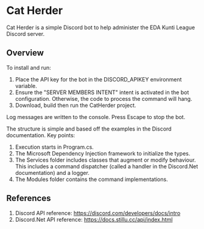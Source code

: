 # Cat Herder

Cat Herder is a simple Discord bot to help administer the EDA Kunti League Discord server. 

## Overview

To install and run:
1. Place the API key for the bot in the DISCORD_APIKEY environment variable.
2. Ensure the "SERVER MEMBERS INTENT" intent is activated in the bot configuration. Otherwise, the code to process the command will hang.
3. Download, build then run the CatHerder project.

Log messages are written to the console. Press Escape to stop the bot.

The structure is simple and based off the examples in the Discord documentation. Key points:
1. Execution starts in Program.cs.
2. The Microsoft Dependency Injection framework to initialize the types.
3. The Services folder includes classes that augment or modify behaviour. This includes a command dispatcher (called a handler in the Discord.Net documentation) and a logger.
4. The Modules folder contains the command implementations.

## References

1. Discord API reference: https://discord.com/developers/docs/intro
2. Discord.Net API reference: https://docs.stillu.cc/api/index.html
